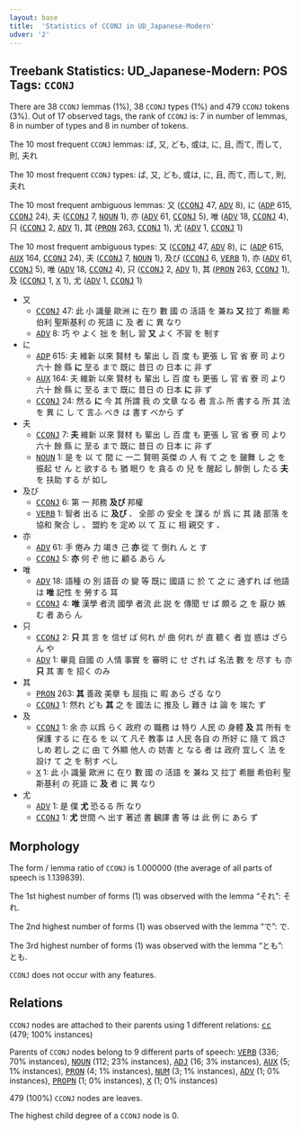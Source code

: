 ```yaml
---
layout: base
title:  'Statistics of CCONJ in UD_Japanese-Modern'
udver: '2'
---
```


## Treebank Statistics: UD_Japanese-Modern: POS Tags: `CCONJ`

There are 38 `CCONJ` lemmas (1%), 38 `CCONJ` types (1%) and 479 `CCONJ` tokens (3%).
Out of 17 observed tags, the rank of `CCONJ` is: 7 in number of lemmas, 8 in number of types and 8 in number of tokens.

The 10 most frequent `CCONJ` lemmas: ば, 又, ども, 或は, に, 且, 而て, 而して, 則, 夫れ

The 10 most frequent `CCONJ` types:  ば, 又, ども, 或は, に, 且, 而て, 而して, 則, 夫れ

The 10 most frequent ambiguous lemmas: 又 (<tt><a href="ja_modern-pos-CCONJ.html">CCONJ</a></tt> 47, <tt><a href="ja_modern-pos-ADV.html">ADV</a></tt> 8), に (<tt><a href="ja_modern-pos-ADP.html">ADP</a></tt> 615, <tt><a href="ja_modern-pos-CCONJ.html">CCONJ</a></tt> 24), 夫 (<tt><a href="ja_modern-pos-CCONJ.html">CCONJ</a></tt> 7, <tt><a href="ja_modern-pos-NOUN.html">NOUN</a></tt> 1), 亦 (<tt><a href="ja_modern-pos-ADV.html">ADV</a></tt> 61, <tt><a href="ja_modern-pos-CCONJ.html">CCONJ</a></tt> 5), 唯 (<tt><a href="ja_modern-pos-ADV.html">ADV</a></tt> 18, <tt><a href="ja_modern-pos-CCONJ.html">CCONJ</a></tt> 4), 只 (<tt><a href="ja_modern-pos-CCONJ.html">CCONJ</a></tt> 2, <tt><a href="ja_modern-pos-ADV.html">ADV</a></tt> 1), 其 (<tt><a href="ja_modern-pos-PRON.html">PRON</a></tt> 263, <tt><a href="ja_modern-pos-CCONJ.html">CCONJ</a></tt> 1), 尤 (<tt><a href="ja_modern-pos-ADV.html">ADV</a></tt> 1, <tt><a href="ja_modern-pos-CCONJ.html">CCONJ</a></tt> 1)

The 10 most frequent ambiguous types:  又 (<tt><a href="ja_modern-pos-CCONJ.html">CCONJ</a></tt> 47, <tt><a href="ja_modern-pos-ADV.html">ADV</a></tt> 8), に (<tt><a href="ja_modern-pos-ADP.html">ADP</a></tt> 615, <tt><a href="ja_modern-pos-AUX.html">AUX</a></tt> 164, <tt><a href="ja_modern-pos-CCONJ.html">CCONJ</a></tt> 24), 夫 (<tt><a href="ja_modern-pos-CCONJ.html">CCONJ</a></tt> 7, <tt><a href="ja_modern-pos-NOUN.html">NOUN</a></tt> 1), 及び (<tt><a href="ja_modern-pos-CCONJ.html">CCONJ</a></tt> 6, <tt><a href="ja_modern-pos-VERB.html">VERB</a></tt> 1), 亦 (<tt><a href="ja_modern-pos-ADV.html">ADV</a></tt> 61, <tt><a href="ja_modern-pos-CCONJ.html">CCONJ</a></tt> 5), 唯 (<tt><a href="ja_modern-pos-ADV.html">ADV</a></tt> 18, <tt><a href="ja_modern-pos-CCONJ.html">CCONJ</a></tt> 4), 只 (<tt><a href="ja_modern-pos-CCONJ.html">CCONJ</a></tt> 2, <tt><a href="ja_modern-pos-ADV.html">ADV</a></tt> 1), 其 (<tt><a href="ja_modern-pos-PRON.html">PRON</a></tt> 263, <tt><a href="ja_modern-pos-CCONJ.html">CCONJ</a></tt> 1), 及 (<tt><a href="ja_modern-pos-CCONJ.html">CCONJ</a></tt> 1, <tt><a href="ja_modern-pos-X.html">X</a></tt> 1), 尤 (<tt><a href="ja_modern-pos-ADV.html">ADV</a></tt> 1, <tt><a href="ja_modern-pos-CCONJ.html">CCONJ</a></tt> 1)


* 又
  * <tt><a href="ja_modern-pos-CCONJ.html">CCONJ</a></tt> 47: 此 小 識量 歐洲 に 在り 數 國 の 活語 を 兼ね <b>又</b> 拉丁 希臘 希伯利 聖斯基利 の 死語 に 及 者 に 異 なり
  * <tt><a href="ja_modern-pos-ADV.html">ADV</a></tt> 8: 巧 や よく 拙 を 制し 習 <b>又</b> よく 不習 を 制す
* に
  * <tt><a href="ja_modern-pos-ADP.html">ADP</a></tt> 615: 夫 維新 以來 賢材 も 輩出 し 百 度 も 更張 し 官 省 寮 司 より 六十 餘 縣 <b>に</b> 至る まで 既に 昔日 の 日本 に 非 ず
  * <tt><a href="ja_modern-pos-AUX.html">AUX</a></tt> 164: 夫 維新 以來 賢材 も 輩出 し 百 度 も 更張 し 官 省 寮 司 より 六十 餘 縣 に 至る まで 既に 昔日 の 日本 <b>に</b> 非 ず
  * <tt><a href="ja_modern-pos-CCONJ.html">CCONJ</a></tt> 24: 然る <b>に</b> 今 其 所謂 我 の 文章 なる 者 言ふ 所 書する 所 其 法 を 異 に し て 言ふ べき は 書す べから ず
* 夫
  * <tt><a href="ja_modern-pos-CCONJ.html">CCONJ</a></tt> 7: <b>夫</b> 維新 以來 賢材 も 輩出 し 百 度 も 更張 し 官 省 寮 司 より 六十 餘 縣 に 至る まで 既に 昔日 の 日本 に 非 ず
  * <tt><a href="ja_modern-pos-NOUN.html">NOUN</a></tt> 1: 是 を 以 て 間 に 一二 賢明 英傑 の 人 有 て 之 を 皷舞 し 之 を 振起 せ ん と 欲する も 猶 眠り を 貪る の 兒 を 醒起 し 醉倒 し たる <b>夫</b> を 扶助 する が 如し
* 及び
  * <tt><a href="ja_modern-pos-CCONJ.html">CCONJ</a></tt> 6: 第 一 邦務 <b>及び</b> 邦權
  * <tt><a href="ja_modern-pos-VERB.html">VERB</a></tt> 1: 智者 出る に <b>及び</b> 、 全部 の 安全 を 謀る が 爲 に 其 諸 部落 を 協和 聚合 し 、 盟約 を 定め 以 て 互 に 相 親交 す 、
* 亦
  * <tt><a href="ja_modern-pos-ADV.html">ADV</a></tt> 61: 手 倦み 力 竭き 己 <b>亦</b> 從 て 倒れ ん と す
  * <tt><a href="ja_modern-pos-CCONJ.html">CCONJ</a></tt> 5: <b>亦</b> 何 ぞ 他 に 顧る あら ん
* 唯
  * <tt><a href="ja_modern-pos-ADV.html">ADV</a></tt> 18: 語種 の 別 語音 の 變 等 既に 國語 に 於 て 之 に 通ずれ ば 他語 は <b>唯</b> 記性 を 勞する 耳
  * <tt><a href="ja_modern-pos-CCONJ.html">CCONJ</a></tt> 4: <b>唯</b> 漢學 者流 國學 者流 此 説 を 傳聞 せ ば 頗る 之 を 厭ひ 嫉む 者 あら ん
* 只
  * <tt><a href="ja_modern-pos-CCONJ.html">CCONJ</a></tt> 2: <b>只</b> 其 言 を 信ぜ ば 何れ が 曲 何れ が 直 聽く 者 豈 惑は ざら ん や
  * <tt><a href="ja_modern-pos-ADV.html">ADV</a></tt> 1: 畢竟 自國 の 人情 事實 を 審明 に せ ざれ ば 名法 數 を 尽す も 亦 <b>只</b> 其 害 を 招く のみ
* 其
  * <tt><a href="ja_modern-pos-PRON.html">PRON</a></tt> 263: <b>其</b> 善政 美擧 も 屈指 に 暇 あら ざる なり
  * <tt><a href="ja_modern-pos-CCONJ.html">CCONJ</a></tt> 1: 然れ ども <b>其</b> 之 を 國法 に 推及 し 難き は 論 を 竢た ず
* 及
  * <tt><a href="ja_modern-pos-CCONJ.html">CCONJ</a></tt> 1: 余 亦 以爲 らく 政府 の 職務 は 特り 人民 の 身體 <b>及</b> 其 所有 を 保護 する に 在る を 以 て 凡そ 教事 は 人民 各自 の 所好 に 隨 て 爲さ しめ 若し 之 に 由 て 外顯 他人 の 妨害 と なる 者 は 政府 宜しく 法 を 設け て 之 を 制す べし
  * <tt><a href="ja_modern-pos-X.html">X</a></tt> 1: 此 小 識量 歐洲 に 在り 數 國 の 活語 を 兼ね 又 拉丁 希臘 希伯利 聖斯基利 の 死語 に <b>及</b> 者 に 異 なり
* 尤
  * <tt><a href="ja_modern-pos-ADV.html">ADV</a></tt> 1: 是 僕 <b>尤</b> 恐るる 所 なり
  * <tt><a href="ja_modern-pos-CCONJ.html">CCONJ</a></tt> 1: <b>尤</b> 世間 へ 出す 著述 書 飜譯 書 等 は 此 例 に あら ず

## Morphology

The form / lemma ratio of `CCONJ` is 1.000000 (the average of all parts of speech is 1.139839).

The 1st highest number of forms (1) was observed with the lemma “それ”: それ.

The 2nd highest number of forms (1) was observed with the lemma “で”: で.

The 3rd highest number of forms (1) was observed with the lemma “とも”: とも.

`CCONJ` does not occur with any features.


## Relations

`CCONJ` nodes are attached to their parents using 1 different relations: <tt><a href="ja_modern-dep-cc.html">cc</a></tt> (479; 100% instances)

Parents of `CCONJ` nodes belong to 9 different parts of speech: <tt><a href="ja_modern-pos-VERB.html">VERB</a></tt> (336; 70% instances), <tt><a href="ja_modern-pos-NOUN.html">NOUN</a></tt> (112; 23% instances), <tt><a href="ja_modern-pos-ADJ.html">ADJ</a></tt> (16; 3% instances), <tt><a href="ja_modern-pos-AUX.html">AUX</a></tt> (5; 1% instances), <tt><a href="ja_modern-pos-PRON.html">PRON</a></tt> (4; 1% instances), <tt><a href="ja_modern-pos-NUM.html">NUM</a></tt> (3; 1% instances), <tt><a href="ja_modern-pos-ADV.html">ADV</a></tt> (1; 0% instances), <tt><a href="ja_modern-pos-PROPN.html">PROPN</a></tt> (1; 0% instances), <tt><a href="ja_modern-pos-X.html">X</a></tt> (1; 0% instances)

479 (100%) `CCONJ` nodes are leaves.

The highest child degree of a `CCONJ` node is 0.

